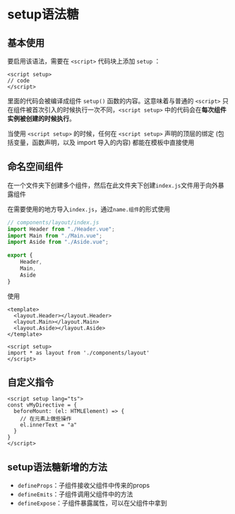 # setup语法糖

## 基本使用

要启用该语法，需要在 `<script>` 代码块上添加 `setup` ：

```vue
<script setup>
// code
</script>
```

里面的代码会被编译成组件 `setup()` 函数的内容。这意味着与普通的 `<script>` 只在组件被首次引入的时候执行一次不同，`<script setup>` 中的代码会在**每次组件实例被创建的时候执行**。

当使用 `<script setup>` 的时候，任何在 `<script setup>` 声明的顶层的绑定 (包括变量，函数声明，以及 import 导入的内容) 都能在模板中直接使用


## 命名空间组件

在一个文件夹下创建多个组件，然后在此文件夹下创建`index.js`文件用于向外暴露组件

在需要使用的地方导入`index.js`，通过`name.组件`的形式使用

```js
// components/layout/index.js
import Header from "./Header.vue";
import Main from "./Main.vue";
import Aside from "./Aside.vue";
  
export {
    Header,
    Main,
    Aside
}
```

使用

```vue
<template>
  <layout.Header></layout.Header>
  <layout.Main></layout.Main>
  <layout.Aside></layout.Aside>
</template>
  
<script setup>
import * as layout from './components/layout'
</script>
```

## 自定义指令

```vue
<script setup lang="ts">
const vMyDirective = {
  beforeMount: (el: HTMLElement) => {
    // 在元素上做些操作
    el.innerText = "a"
  }
}
</script>
```



## setup语法糖新增的方法

-   `defineProps`：子组件接收父组件中传来的props
-   `defineEmits`：子组件调用父组件中的方法
-   `defineExpose`：子组件暴露属性，可以在父组件中拿到


